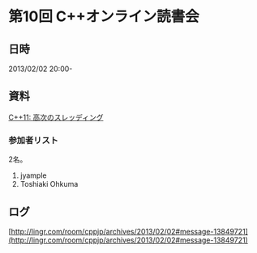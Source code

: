 # 第10回 C++オンライン読書会
## 日時
2013/02/02 20:00-


## 資料
[C++11: 高次のスレッディング](/cppnow/2012.md#high-level-threading)


### 参加者リスト
2名。

1. jyample
2. Toshiaki Ohkuma


## ログ
[http://lingr.com/room/cppjp/archives/2013/02/02#message-13849721](http://lingr.com/room/cppjp/archives/2013/02/02#message-13849721)

